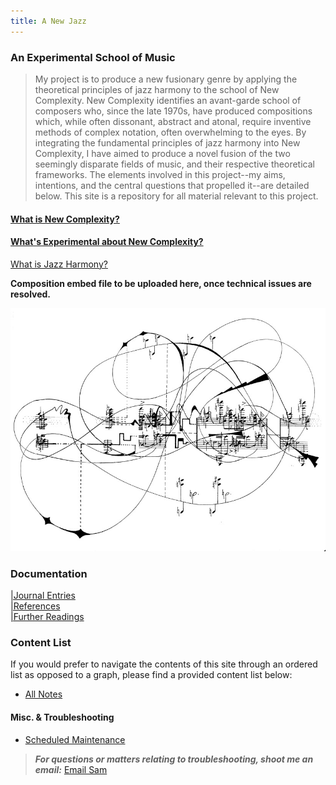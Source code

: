 ```yaml
---
title: A New Jazz
---
```

### An Experimental School of Music 

> My project is to produce a new fusionary genre by applying the theoretical principles of jazz harmony to the school of New Complexity. New Complexity identifies an avant-garde school of composers who, since the late 1970s, have produced compositions which, while often dissonant, abstract and atonal, require inventive methods of complex notation, often overwhelming to the eyes. By integrating the fundamental principles of jazz harmony into New Complexity, I have aimed to produce a novel fusion of the two seemingly disparate fields of music, and their respective theoretical frameworks. The elements involved in this project--my aims, intentions, and the central questions that propelled it--are detailed below. This site is a repository for all material relevant to this project. 

#### [What is New Complexity?](/notes/vault/what-is-new-complexity?.md)

#### [What's Experimental about New Complexity?](/notes/vault/what's-experimental-about-new-complexity?.md)

[What is Jazz Harmony?](/notes/vault/what-is-jazz-harmony?.md)

**Composition embed file to be uploaded here, once technical issues are resolved.**

![complexity](notes/images/complexity.png)

### Documentation

[|Journal Entries](/notes/vault/entries.md)  
[|References](/notes/vault/references.md)  
[|Further Readings](/notes/vault/further-readings.md)

### Content List

If you would prefer to navigate the contents of this site through an ordered list as opposed to a graph, please find a provided content list below:

- [All Notes](/notes)

#### Misc. & Troubleshooting

- [Scheduled Maintenance](/notes/vault/maintenance.md)

> __*For questions or matters relating to troubleshooting, shoot me an email:*__ [Email Sam](https://mail.google.com/mail/?view=cm&to=sammeltzerthometz@gmail.com)





